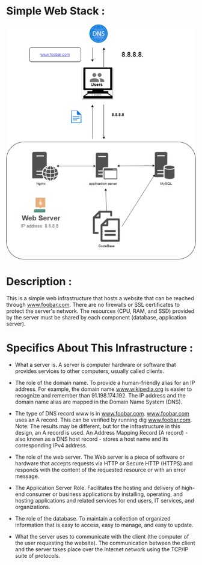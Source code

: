 
# Simple Web Stack :
![Alt text](0-simple_web_stack.drawio.png)
# Description :
This is a simple web infrastructure that hosts a website that can be reached through www.foobar.com. There are no firewalls or SSL certificates to protect the server's network. The resources (CPU, RAM, and SSD) provided by the server must be shared by each component (database, application server).
# Specifics About This Infrastructure :
 * What a server is.
A server is computer hardware or software that provides services to other computers, usually called clients.

* The role of the domain name.
To provide a human-friendly alias for an IP address. For example, the domain name www.wikipedia.org is easier to recognize and remember than 91.198.174.192. The IP address and the domain name alias are mapped in the Domain Name System (DNS).

* The type of DNS record www is in www.foobar.com.
www.foobar.com uses an A record. This can be verified by running dig www.foobar.com.
Note: The results may be different, but for the infrastructure in this design, an A record is used.
An Address Mapping Record (A record) - also known as a DNS host record - stores a host name and its corresponding IPv4 address.

* The role of the web server.
The Web server is a piece of software or hardware that accepts requests via HTTP or Secure HTTP (HTTPS) and responds with the content of the requested resource or with an error message.

* The Application Server Role.
Facilitates the hosting and delivery of high-end consumer or business applications by installing, operating, and hosting applications and related services for end users, IT services, and organizations.

* The role of the database.
To maintain a collection of organized information that is easy to access, easy to manage, and easy to update.

* What the server uses to communicate with the client (the computer of the user requesting the website).
The communication between the client and the server takes place over the Internet network using the TCP/IP suite of protocols.
